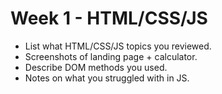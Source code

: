 # Week 1 - HTML/CSS/JS
- List what HTML/CSS/JS topics you reviewed.
- Screenshots of landing page + calculator.
- Describe DOM methods you used.
- Notes on what you struggled with in JS.